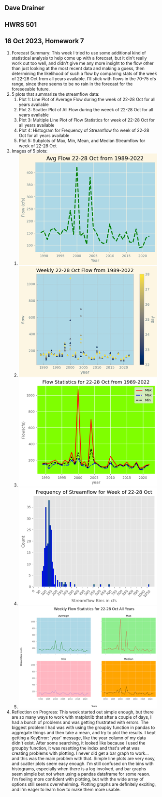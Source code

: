 ## Dave Drainer
## HWRS 501
## 16 Oct 2023, Homework 7

1. Forecast Summary: This week I tried to use some additional kind of statistical analysis to help come up with a forecast, but it din't really work out too well, and didn't give me any more insight to the flow other than just looking at the most recent data and making a guess, then determining the likelihood of such a flow by comparing stats of the week of 22-28 Oct from all years available. I'll stick with flows in the 70-75 cfs range, since there seems to be no rain in the forecast for the foreseeable future.
2. 5 plots that summarize the streamflow data:
   1. Plot 1: Line Plot of Average Flow during the week of 22-28 Oct for all years available
   2. Plot 2: Scatter Plot of All Flow during the weeek of 22-28 Oct for all years available
   3. Plot 3: Multiple Line Plot of Flow Statistics for week of 22-28 Oct for all years available
   4. Plot 4: Histogram for Frequency of Streamflow fro week of 22-28 Oct for all years available
   5. Plot 5: Subplots of Max, Min, Mean, and Median Streamflow for week of 22-28 Oct
3. Images of 5 plots:
   1. ![image info](./line_plot_avg_flow_22-28_Oct.png)
   2. ![image info](./scatter_plot_22-28_Oct_flow.png)
   3. ![image info](./line_plot_stats_22-28_Oct.png)
   4. ![image info](./histogram_flow_freq_22-28_Oct.png)
   5. ![image info](./subplot_weekly_stats.png)
4. Reflection on Progress: This week started out simple enough, but there are so many ways to work with matplotlib that after a couple of days, I had a bunch of problems and was getting frustrated with errors. The biggest problem I had was with using the groupby function in pandas to aggregate things and then take a mean, and try to plot the results. I kept getting a  KeyError: 'year' message, like the year column of my data didn't exist. After some searching, it looked like because I used the groupby function, it was resetting the index and that's what was creating problems with plotting. I never did get a bar graph to work... and this was the main problem with that. Simple line plots are very easy, and scatter plots seem easy enough. I'm still confused on the bins with histograms, especially when there is a log involved, and bar graphs seem simple but not when using a pandas dataframe for some reaon. I'm feeling more confident with plotting, but with the wide array of options still seems overwhelming. Plotting graphs are definitely exciting, and I'm eager to learn how to make them more usable.
